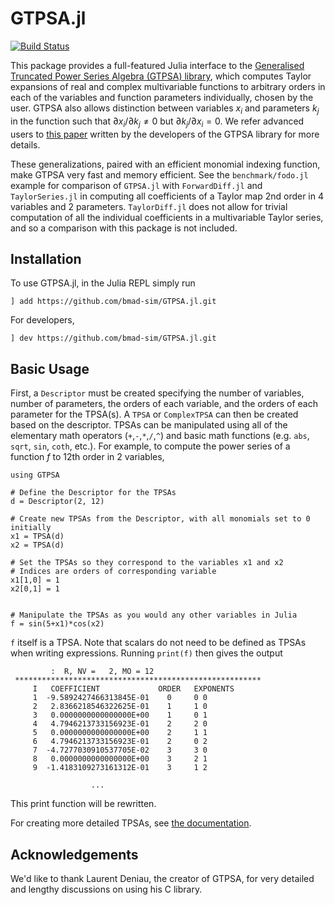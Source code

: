 # GTPSA.jl
[![Build Status](https://github.com/bmad-sim/GTPSA.jl/actions/workflows/CI.yml/badge.svg?branch=main)](https://github.com/bmad-sim/GTPSA.jl/actions/workflows/CI.yml?query=branch%3Amain)

This package provides a full-featured Julia interface to the [Generalised Truncated Power Series Algebra (GTPSA) library](https://github.com/MethodicalAcceleratorDesign/MAD-NG), which computes Taylor expansions of real and complex multivariable functions to arbitrary orders in each of the variables and function parameters individually, chosen by the user. GTPSA also allows distinction between variables $x_i$ and parameters $k_j$ in the function such that $\partial x_i/\partial k_j \neq 0$ but $\partial k_j/\partial x_i = 0$. We refer advanced users to [this paper](https://inspirehep.net/files/286f2ab60e1e7c372cec485337ab5eb6) written by the developers of the GTPSA library for more details.

These generalizations, paired with an efficient monomial indexing function, make GTPSA very fast and memory efficient. See the `benchmark/fodo.jl` example for comparison of `GTPSA.jl` with `ForwardDiff.jl` and `TaylorSeries.jl` in computing all coefficients of a Taylor map 2nd order in 4 variables and 2 parameters. `TaylorDiff.jl` does not allow for trivial computation of all the individual coefficients in a multivariable Taylor series, and so a comparison with this package is not included.

## Installation
To use GTPSA.jl, in the Julia REPL simply run

```
] add https://github.com/bmad-sim/GTPSA.jl.git
```

For developers,

```
] dev https://github.com/bmad-sim/GTPSA.jl.git
```

## Basic Usage
First, a `Descriptor` must be created specifying the number of variables, number of parameters, the orders of each variable, and the orders of each parameter for the TPSA(s). A `TPSA` or `ComplexTPSA` can then be created based on the descriptor. TPSAs can be manipulated using all of the elementary math operators (`+`,`-`,`*`,`/`,`^`) and basic math functions (e.g. `abs`, `sqrt`, `sin`, `coth`, etc.). For example, to compute the power series of a function $f$ to 12th order in 2 variables,

```
using GTPSA

# Define the Descriptor for the TPSAs
d = Descriptor(2, 12)

# Create new TPSAs from the Descriptor, with all monomials set to 0 initially
x1 = TPSA(d)
x2 = TPSA(d)

# Set the TPSAs so they correspond to the variables x1 and x2
# Indices are orders of corresponding variable
x1[1,0] = 1
x2[0,1] = 1


# Manipulate the TPSAs as you would any other variables in Julia
f = sin(5+x1)*cos(x2)
```

`f` itself is a TPSA. Note that scalars do not need to be defined as TPSAs when writing expressions. Running `print(f)` then gives the output

```
         :  R, NV =   2, MO = 12
 *******************************************************
     I   COEFFICIENT             ORDER   EXPONENTS
     1  -9.5892427466313845E-01    0     0 0
     2   2.8366218546322625E-01    1     1 0
     3   0.0000000000000000E+00    1     0 1
     4   4.7946213733156923E-01    2     2 0
     5   0.0000000000000000E+00    2     1 1
     6   4.7946213733156923E-01    2     0 2
     7  -4.7277030910537705E-02    3     3 0
     8   0.0000000000000000E+00    3     2 1
     9  -1.4183109273161312E-01    3     1 2

                  ...
```
This print function will be rewritten.

For creating more detailed TPSAs, see [the documentation](https://bmad-sim.github.io/GTPSA.jl/).

## Acknowledgements
We'd like to thank Laurent Deniau, the creator of GTPSA, for very detailed and lengthy discussions on using his C library. 
